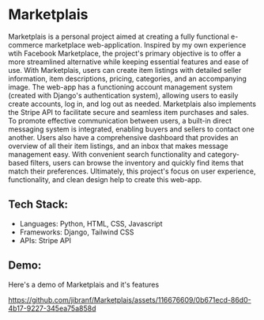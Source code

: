 # Marketplais

Marketplais is a personal project aimed at creating a fully functional e-commerce marketplace web-application. Inspired by my own experience wtih Facebook Marketplace, the project's primary objective is to offer a more streamlined alternative while keeping essential features and ease of use. With Marketplais, users can create item listings with detailed seller information, item descriptions, pricing, categories, and an accompanying image. The web-app has a functioning account management system (created with Django's authentication system), allowing users to easily create accounts, log in, and log out as needed. Marketplais also implements the Stripe API to facilitate secure and seamless item purchases and sales. To promote effective communication between users, a built-in direct messaging system is integrated, enabling buyers and sellers to contact one another. Users also have a comprehensive dashboard that provides an overview of all their item listings, and an inbox that makes message management easy. With convenient search functionality and category-based filters, users can browse the inventory and quickly find items that match their preferences. Ultimately, this project's focus on user experience, functionality, and clean design help to create this web-app. 

## __Tech Stack:__
- Languages: Python, HTML, CSS, Javascript
- Frameworks: Django, Tailwind CSS
- APIs: Stripe API


## __Demo:__ 
Here's a demo of Marketplais and it's features

https://github.com/jibranf/Marketplais/assets/116676609/0b671ecd-86d0-4b17-9227-345ea75a858d


